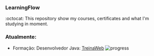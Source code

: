 ### LearningFlow
:octocat: This repository show my courses, certificates and what I'm studying in moment.

### Atualmente:
- Formação: Desenvolvedor Java: [TreinaWeb](https://www.treinaweb.com.br/formacao/desenvolvedor-java) ![progress](http://progressed.io/bar/8?title=completed "progress")
